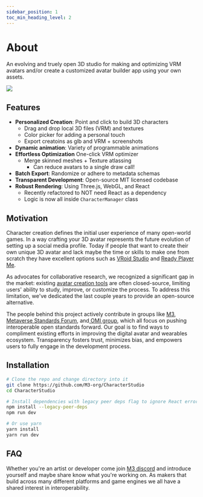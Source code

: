 ```yaml
---                                                                                                                                  
sidebar_position: 1                                                                                                                              
toc_min_heading_level: 2
--- 
```


# About


An evolving and truely open 3D studio for making and optimizing VRM avatars and/or create a customized avatar builder app using your own assets. 


![](/img/v2zJEiy.gif)


## Features

- **Personalized Creation**: Point and click to build 3D characters
    - Drag and drop local 3D files (VRM) and textures
    - Color picker for adding a personal touch
    - Export creatoins as glb and VRM + screenshots
- **Dynamic animation**: Variety of programmable animations
- **Effortless Optimization** One-click VRM optimizer
    - Merge skinned meshes + Texture atlassing
        - Can reduce avatars to a single draw call!
- **Batch Export**: Randomize or adhere to metadata schemas
- **Transparent Development**: Open-source MIT licensed codebase
- **Robust Rendering**: Using Three.js, WebGL, and React
    - Recently refactored to NOT need React as a dependency
    - Logic is now all inside `CharacterManager` class

## Motivation

Character creation defines the initial user experience of many open-world games. In a way crafting your 3D avatar represents the future evolution of setting up a social media profile. Today if people that want to create their own unique 3D avatar and lack maybe the time or skills to make one from scratch they have excellent options such as [VRoid Studio](https://vroid.com/en/studio) and [Ready Player Me](https://readyplayer.me/).

As advocates for collaborative research, we recognized a significant gap in the market: existing [avatar creation tools](https://hackmd.io/@XR/avatarbuilders) are often closed-source, limiting users' ability to study, improve, or customize the process. To address this limitation, we've dedicated the last couple years to provide an open-source alternative.

The people behind this project actively contribute in groups like [M3](https://m3org.com), [Metaverse Standards Forum](https://metaverse-standards.org/), and[ OMI group](https://omigroup.org/), which all focus on pushing interoperable open standards forward. Our goal is to find ways to compliment existing efforts in improving the digital avatar and wearables ecosystem. Transparency fosters trust, minimizes bias, and empowers users to fully engage in the development process.


## Installation


```bash
# Clone the repo and change directory into it
git clone https://github.com/M3-org/CharacterStudio
cd CharacterStudio

# Install dependencies with legacy peer deps flag to ignore React errors
npm install --legacy-peer-deps
npm run dev

# Or use yarn
yarn install
yarn run dev
```

## FAQ

Whether you're an artist or developer come join [M3 discord](https://m3org.com/discord) and introduce yourself and maybe share know what you're working on. As makers that build across many different platforms and game engines we all have a shared interest in interoperability.
